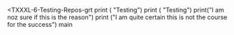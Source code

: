 <TXXXL-6-Testing-Repos-grt
print ( "Testing")
print ( "Testing")
print("I am noz sure if this is the reason")
print ("I am quite certain this is not the course for the success")
main

